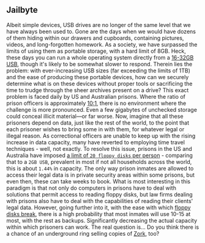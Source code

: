## Jailbyte

Albeit simple devices, USB drives are no longer of the same level that we have always been used to. Gone are the days when we would have dozens of them hiding within our drawers and cupboards, containing pictures, videos, and long-forgotten homework.
As a society, we have surpassed the limits of using them as portable storage, with a hard limit of 8GB. Heck, these days you can run a whole operating system directly from a [16-32GB USB](https://uk.pcmag.com/migrated-3765-windows-10/88253/how-to-run-windows-from-a-usb-drive), though it's likely to be somewhat slower to respond.
Therein lies the problem: with ever-increasing USB sizes (far exceeding the limits of 1TB) and the ease of producing these portable devices, how can we securely determine what is on these devices without proper tools or sacrificing the time to trudge through the sheer archives present on a drive?
This exact problem is faced daily by US and Australian prisons. Where the ratio of prison officers is approximately [10:1](https://prisonandprobationjobs.gov.uk/about-hmpps/about-the-prison-service/#:~:text=Every%20prison%20has%20its%20own,others%20as%20few%20as%20160.), there is no environment where the challenge is more pronounced. Even a few gigabytes of unchecked storage could conceal illicit material—or far worse.
Now, imagine that all these prisoners depend on data, just like the rest of the world, to the point that each prisoner wishes to bring some in with them, for whatever legal or illegal reason. As correctional officers are unable to keep up with the rising increase in data capacity, many have reverted to employing time travel techniques - well, not exactly.
To resolve this issue, prisons in the US and Australia have imposed [a limit of `20 floppy disks` per person](https://itc.ua/en/news/it-s-like-1985-us-prison-inmates-are-forced-to-use-floppy-disks-old-pcs-and-software-to-solve-legal-issues/) - comparing that to a `2GB USB`, prevalent in most if not all households across the world, this is about `1.44%` in capacity. The only way prison inmates are allowed to access their legal data is in private security areas within some prisons, but even then, these can take weeks to book.
What is most interesting in this paradigm is that not only do computers in prisons have to deal with solutions that permit access to reading floppy disks, but law firms dealing with prisons also have to deal with the capabilities of reading their clients' legal data. However, going further into it, with the ease with which [floppy disks break](https://softhandtech.com/what-are-the-weaknesses-of-a-floppy-disk/?utm_source=chatgpt.com), there is a high probability that most inmates will use 10-15 at most, with the rest as backups. Significantly decreasing the actual capacity within which prisoners can work.
The real question is... Do you think there is a chance of an underground ring selling copies of [Zork](https://en.wikipedia.org/wiki/Zork), too?
